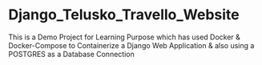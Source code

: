 # Django_Telusko_Travello_Website

This is a Demo Project for Learning Purpose which has used Docker & Docker-Compose to Containerize a Django Web Application & also using a POSTGRES as a Database Connection
